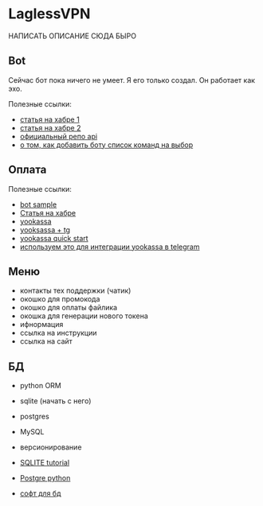 # LaglessVPN

НАПИСАТЬ ОПИСАНИЕ СЮДА БЫРО

## Bot

Сейчас бот пока ничего не умеет. Я его только создал. Он работает как эхо.

Полезные ссылки:

* [статья на хабре 1](https://habr.com/ru/post/580408/)
* [статья на хабре 2](https://habr.com/ru/sandbox/149884/)
* [официальный репо api](https://github.com/eternnoir/pyTelegramBotAPI#message-handlers)
* [о том, как добавить боту список команд на выбор](https://stackoverflow.com/questions/34457568/how-to-show-options-in-telegram-bot)

## Оплата

Полезные ссылки:

* [bot sample](https://github.com/eternnoir/pyTelegramBotAPI/blob/master/examples/payments_example.py)
* [Статья на хабре](https://habr.com/ru/post/555460/)
* [yookassa](https://yookassa.ru/)
* [yooksassa + tg](https://yookassa.ru/docs/support/payments/onboarding/integration/cms-module/telegram)
* [yookassa quick start](https://yookassa.ru/developers/payment-acceptance/getting-started/quick-start)
* [используем это для интеграции yookassa в telegram](https://www.botobot.ru/)

## Меню

* контакты тех поддержки (чатик)
* окошко для промокода
* окошко для оплаты файлика
* окошка для генерации нового токена
* ифнормация
* ссылка на инструкции
* ссылка на сайт

## БД

* python ORM
* sqlite (начать с него)
* postgres
* MySQL
* версионирование

* [SQLITE tutorial](https://pythonru.com/biblioteki/vvedenie-v-sqlite-python)
* [Postgre python](https://pythonru.com/biblioteki/vvedenie-v-postgresql-s-python-psycopg2)
* [софт для бд](http://docs.peewee-orm.com/en/latest/)
